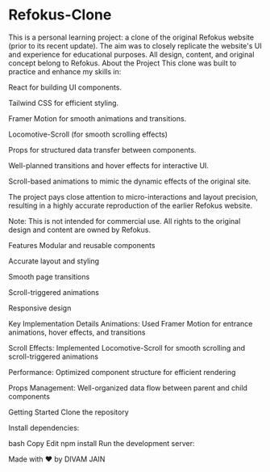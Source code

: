 # Refokus-Clone
This is a personal learning project: a clone of the original Refokus website (prior to its recent update). The aim was to closely replicate the website's UI and experience for educational purposes. All design, content, and original concept belong to Refokus.
About the Project
This clone was built to practice and enhance my skills in:

React for building UI components.

Tailwind CSS for efficient styling.

Framer Motion for smooth animations and transitions.

Locomotive-Scroll (for smooth scrolling effects)

Props for structured data transfer between components.

Well-planned transitions and hover effects for interactive UI.

Scroll-based animations to mimic the dynamic effects of the original site.

The project pays close attention to micro-interactions and layout precision, resulting in a highly accurate reproduction of the earlier Refokus website.

Note: This is not intended for commercial use. All rights to the original design and content are owned by Refokus.

Features
Modular and reusable components

Accurate layout and styling

Smooth page transitions

Scroll-triggered animations

Responsive design

Key Implementation Details
Animations: Used Framer Motion for entrance animations, hover effects, and transitions

Scroll Effects: Implemented Locomotive-Scroll for smooth scrolling and scroll-triggered animations

Performance: Optimized component structure for efficient rendering

Props Management: Well-organized data flow between parent and child components

Getting Started
Clone the repository

Install dependencies:

bash
Copy
Edit
npm install
Run the development server:

Made with ❤ by DIVAM JAIN










